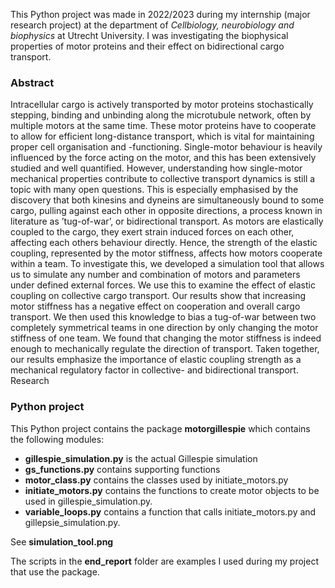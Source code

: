 
This Python project was made in 2022/2023 during my internship (major research project) at the department
of *Cellbiology, neurobiology and biophysics* at Utrecht University. I was investigating the biophysical 
properties of motor proteins and their effect on bidirectional cargo transport.

### Abstract
Intracellular cargo is actively transported by motor proteins stochastically stepping, binding and unbinding
along the microtubule network, often by multiple motors at the same time. These motor proteins have to
cooperate to allow for efficient long-distance transport, which is vital for maintaining proper cell organisation
and -functioning. Single-motor behaviour is heavily influenced by the force acting on the motor, and this has
been extensively studied and well quantified. However, understanding how single-motor mechanical properties
contribute to collective transport dynamics is still a topic with many open questions. This is especially
emphasised by the discovery that both kinesins and dyneins are simultaneously bound to some cargo, pulling
against each other in opposite directions, a process known in literature as ’tug-of-war’, or bidirectional
transport. As motors are elastically coupled to the cargo, they exert strain induced forces on each other,
affecting each others behaviour directly. Hence, the strength of the elastic coupling, represented by the motor
stiffness, affects how motors cooperate within a team. To investigate this, we developed a simulation tool that
allows us to simulate any number and combination of motors and parameters under defined external forces.
We use this to examine the effect of elastic coupling on collective cargo transport. Our results show that
increasing motor stiffness has a negative effect on cooperation and overall cargo transport. We then used this
knowledge to bias a tug-of-war between two completely symmetrical teams in one direction by only changing
the motor stiffness of one team. We found that changing the motor stiffness is indeed enough to mechanically
regulate the direction of transport. Taken together, our results emphasize the importance of elastic coupling
strength as a mechanical regulatory factor in collective- and bidirectional transport.
Research

### Python project
This Python project contains the package **motorgillespie** which contains the following modules:
- **gillespie_simulation.py** is the actual Gillespie simulation
- **gs_functions.py** contains supporting functions 
- **motor_class.py** contains the classes used by initiate_motors.py
- **initiate_motors.py** contains the functions to create motor objects to be used in gillespie_simulation.py.
- **variable_loops.py** contains a function that calls initiate_motors.py and gillepsie_simulation.py.

See **simulation_tool.png**

The scripts in the **end_report** folder are examples I used during my project that use 
the package.






